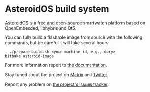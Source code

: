 AsteroidOS build system
=======================

[AsteroidOS](http://asteroidos.org) is a free and open-source smartwatch platform based on OpenEmbedded, libhybris and Qt5.

You can fully build a flashable image from source with the following commands, but be careful it will take several hours:

    . ./prepare-build.sh <your machine id, e.g., dory>
    bitbake asteroid-image

For more information report to [the documentation](https://asteroidos.org/wiki/documentation/).

Stay tuned about the project on [Matrix](https://matrix.to/#/#Asteroid:matrix.org) and [Twitter](http://twitter.com/AsteroidOS).

Report any problem on [the project's issues tracker](https://github.com/AsteroidOS/asteroid/issues).
